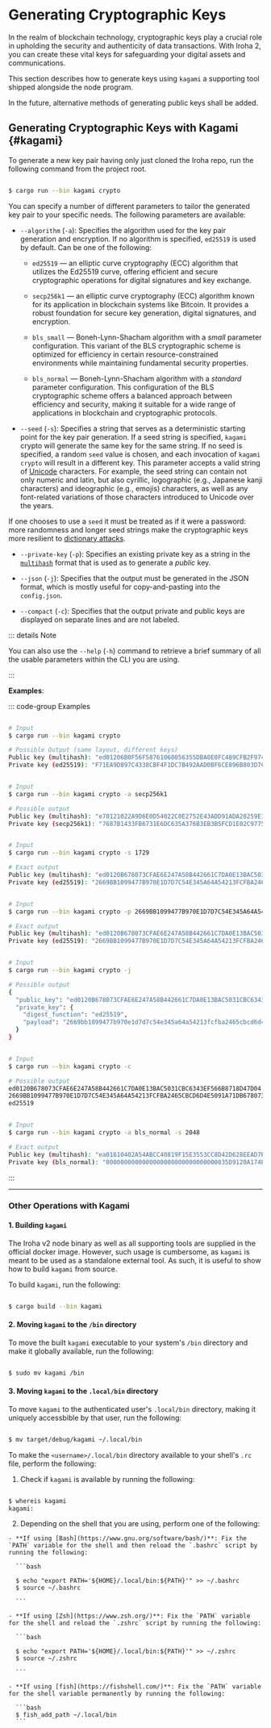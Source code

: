# Generating Cryptographic Keys

In the realm of blockchain technology, cryptographic keys play a crucial role in upholding the security and authenticity of data transactions. With Iroha 2, you can create these vital keys for safeguarding your digital assets and communications.

This section describes how to generate keys using `kagami` a supporting tool shipped alongside the node program. 

In the future, alternative methods of generating public keys shall be added. 

## Generating Cryptographic Keys with Kagami {#kagami}

To generate a new key pair having only just cloned the Iroha repo, run the following command from the project root. 

```bash

$ cargo run --bin kagami crypto

```

You can specify a number of different parameters to tailor the generated key pair to your specific needs. The following parameters are available:

  - `--algorithm` (`-a`): Specifies the algorithm used for the key pair generation and encryption. If no algorithm is specified, `ed25519` is used by default.
    Can be one of the following:

    - `ed25519` — an elliptic curve cryptography (ECC) algorithm that utilizes the Ed25519 curve, offering efficient and secure cryptographic operations for digital signatures and key exchange.

    - `secp256k1` — an elliptic curve cryptography (ECC) algorithm known for its application in blockchain systems like Bitcoin. It provides a robust foundation for secure key generation, digital signatures, and encryption.

    - `bls_small` — Boneh-Lynn-Shacham algorithm with a _small_ parameter configuration. This variant of the BLS cryptographic scheme is optimized for efficiency in certain resource-constrained environments while maintaining fundamental security properties.

    - `bls_normal` — Boneh-Lynn-Shacham algorithm with a _standard_ parameter configuration. This configuration of the BLS cryptographic scheme offers a balanced approach between efficiency and security, making it suitable for a wide range of applications in blockchain and cryptographic protocols.

  - `--seed` (`-s`): Specifies a string that serves as a deterministic starting point for the key pair generation. If a seed string is specified, `kagami` crypto will generate the same key for the same string. If no seed is specified, a random `seed` value is chosen, and each invocation of `kagami crypto` will result in a different key. This parameter accepts a valid string of [Unicode](https://home.unicode.org/) characters. For example, the seed string can contain not only numeric and latin, but also cyrillic, logographic (e.g., Japanese kanji characters) and ideographic (e.g., emojis) characters, as well as any font-related variations of those characters introduced to Unicode over the years.
  
  If one chooses to use a `seed` it must be treated as if it were a password: more randomness and longer seed strings make the cryptographic keys more resilient to [dictionary attacks](https://en.wikipedia.org/wiki/Dictionary_attack). 

  - `--private-key` (`-p`): Specifies an existing private key as a string in the [`multihash`](https://github.com/multiformats/multihash) format that is used as to generate a _public_ key.

  - `--json` (`-j`): Specifies that the output must be generated in the JSON format, which is mostly useful for copy-and-pasting into the `config.json`. 

  - `--compact` (`-c`): Specifies that the output private and public keys are displayed on separate lines and are not labeled.

::: details Note

You can also use the `--help` (`-h`) command to retrieve a brief summary of all the usable parameters within the CLI you are using.

:::

**Examples**:

::: code-group Examples

```bash [No parameters]

# Input
$ cargo run --bin kagami crypto

# Possible Output (same layout, different keys)
Public key (multihash): "ed01206B0F56F58761060056355DBA0E0FC489CFB2F974481ED64873082E6032796235"
Private key (ed25519): "F71EA9D897C4338CBF4F1DC7B492AAD0BF6CE896B803D7CDB9CF25ECC15109826B0F56F58761060056355DBA0E0FC489CFB2F974481ED64873082E6032796235"

```

```bash [--algorithm]

# Input
$ cargo run --bin kagami crypto -a secp256k1

# Possible output
Public key (multihash): "e70121022A9D6E0D54022C0E2752E43ADD91ADA28259E1F2CE0C6D4E9183FB2882DE6749"
Private key (secp256k1): "7687B1433FB6731E6DC635A376B3EB3B5FCD1E02C9775C1642E7FD5DA035EC75"

```

```bash [--seed]

# Input
$ cargo run --bin kagami crypto -s 1729

# Exact output
Public key (multihash): "ed0120B678073CFAE6E247A58B442661C7DA0E13BAC5031CBC6343EF566B8718D47D04"
Private key (ed25519): "2669BB1099477B970E1D7D7C54E345A64A54213FCFBA2465CBCD6D4E5091A71DB678073CFAE6E247A58B442661C7DA0E13BAC5031CBC6343EF566B8718D47D04"

```

```bash [--private-key]

# Input
$ cargo run --bin kagami crypto -p 2669BB1099477B970E1D7D7C54E345A64A54213FCFBA2465CBCD6D4E5091A71DB678073CFAE6E247A58B442661C7DA0E13BAC5031CBC6343EF566B8718D47D04

# Exact output
Public key (multihash): "ed0120B678073CFAE6E247A58B442661C7DA0E13BAC5031CBC6343EF566B8718D47D04"
Private key (ed25519): "2669BB1099477B970E1D7D7C54E345A64A54213FCFBA2465CBCD6D4E5091A71DB678073CFAE6E247A58B442661C7DA0E13BAC5031CBC6343EF566B8718D47D04"

```

```bash [--json]

# Input
$ cargo run --bin kagami crypto -j

# Possible output
{
  "public_key": "ed0120B678073CFAE6E247A58B442661C7DA0E13BAC5031CBC6343EF566B8718D47D04",
  "private_key": {
    "digest_function": "ed25519",
    "payload": "2669bb1099477b970e1d7d7c54e345a64a54213fcfba2465cbcd6d4e5091a71db678073cfae6e247a58b442661c7da0e13bac5031cbc6343ef566b8718d47d04"
  }
}

```

```bash [--compact]

# Input
$ cargo run --bin kagami crypto -c

# Possible output
ed0120B678073CFAE6E247A58B442661C7DA0E13BAC5031CBC6343EF566B8718D47D04
2669BB1099477B970E1D7D7C54E345A64A54213FCFBA2465CBCD6D4E5091A71DB678073CFAE6E247A58B442661C7DA0E13BAC5031CBC6343EF566B8718D47D04
ed25519

```

```bash [Combination of parameters]

# Input
$ cargo run --bin kagami crypto -a bls_normal -s 2048

# Exact output
Public key (multihash): "ea01610402A54ABCC40819F15E3553CC8D42D628EEAD7E1B10724BD2AFE523A7C0446EB1CB3F14D4500BD68C997784136FD056BA04215DFD2D3FDC7883B43AE94AC52B7D01525F5A80B41C01701502B46DBB9F0384CC7BE037DC2CBC928014E52A4C5C3B"
Private key (bls_normal): "0000000000000000000000000000000035D9120A174E35E966DD92DE90B2446D4B060C8B72018B3917A1C97D7E93EAEC"

```

:::

---

### Other Operations with Kagami

#### 1. Building `kagami`

The Iroha v2 node binary as well as all supporting tools are supplied in the official docker image. However, such usage is cumbersome, as `kagami` is meant to be used as a standalone external tool. As such, it is useful to show how to build `kagami` from source. 

To build `kagami`, run the following:

```bash

$ cargo build --bin kagami

```

#### 2. Moving `kagami` to the `/bin` directory

To move the built `kagami` executable to your system's `/bin` directory and make it globally available, run the following:

```bash

$ sudo mv kagami /bin

```

#### 3. Moving `kagami` to the `.local/bin` directory

To move `kagami` to the authenticated user's `.local/bin` directory, making it uniquely accessbible by that user, run the following:

```bash

$ mv target/debug/kagami ~/.local/bin

```


To make the `<username>/.local/bin` directory available to your shell's `.rc` file, perform the following:

  1. Check if `kagami` is available by running the following:

  ```bash

  $ whereis kagami
  kagami:

  ```

  2. Depending on the shell that you are using, perform one of the following:

    - **If using [Bash](https://www.gnu.org/software/bash/)**: Fix the `PATH` variable for the shell and then reload the `.bashrc` script by running the following:

      ```bash

      $ echo "export PATH='${HOME}/.local/bin:${PATH}'" >> ~/.bashrc
      $ source ~/.bashrc

      ```

    - **If using [Zsh](https://www.zsh.org/)**: Fix the `PATH` variable for the shell and reload the `.zshrc` script by running the following:

      ```bash

      $ echo "export PATH='${HOME}/.local/bin:${PATH}'" >> ~/.zshrc
      $ source ~/.zshrc

      ```

    - **If using [fish](https://fishshell.com/)**: Fix the `PATH` variable for the shell variable permanently by running the following:

      ```bash
      $ fish_add_path ~/.local/bin
      ```
